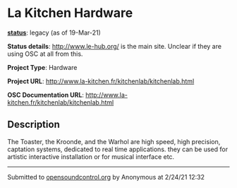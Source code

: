 # La Kitchen Hardware

**[status](../implementation-status.html)**: legacy (as of 19-Mar-21)

**Status details**: 
http://www.le-hub.org/ is the main site. Unclear if they are using OSC at all from this.

**Project Type**: Hardware

**Project URL**: <http://www.la-kitchen.fr/kitchenlab/kitchenlab.html>

**OSC Documentation URL**: <http://www.la-kitchen.fr/kitchenlab/kitchenlab.html>

## Description

The Toaster, the Kroonde, and the Warhol are high speed, high precision, captation systems, dedicated to real time applications. they can be used for artistic interactive installation or for musical interface etc.

---
Submitted to [opensoundcontrol.org](https://opensoundcontrol.org) by Anonymous at 2/24/21 12:32
